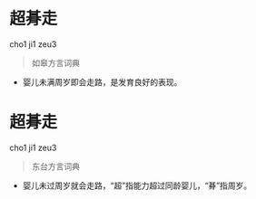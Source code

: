 # 超朞走
cho1 ji1 zeu3
> 如皋方言词典
- 婴儿未满周岁即会走路，是发育良好的表现。

# 超朞走
cho1 ji1 zeu3
> 东台方言词典
- 婴儿未过周岁就会走路，“超”指能力超过同龄婴儿，“朞”指周岁。
